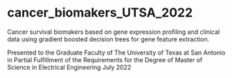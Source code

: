 # cancer_biomakers_UTSA_2022
Cancer survival biomakers based on gene expression profiling and clinical data using gradient boosted decision trees for gene feature extraction.

Presented to the Graduate Faculty of
The University of Texas at San Antonio
in Partial Fulfillment
of the Requirements
for the Degree of Master of Science in Electrical Engineering
July 2022

